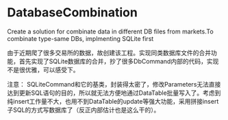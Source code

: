 # DatabaseCombination
Create a solution for combinate data in different DB files from markets.To combinate type-same DBs, implmenting SQLite first

由于近期爬了很多交易所的数据，故创建该工程。实现同类数据库文件的合并功能，首先实现了SQLite数据库的合并，抄了很多DbCommand内部的代码，实现不是很优雅，可以感受下。


注意：
SQLiteCommand和它的基类，封装得太密了，修改Parameters无法直接达到更新SQL语句的目的，所以就无法方便地通过DataTable批量写入了。考虑到纯insert工作量不大，也用不到DataTable的update等强大功能，采用拼接insert子SQL的方式写数据库了（反正内部估计也是这么干的）。
